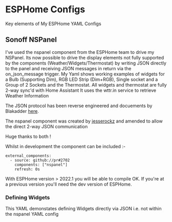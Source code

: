 # ESPHome Configs
Key elements of My ESPHome YAML Configs

## Sonoff NSPanel
I've used the nspanel component from the ESPHome team to drive my NSPanel. Its now possible to drive the display elements not fully supported by the components (Weather/Widgets/Thermostat) by writing JSON directly to the panel and receiving JSON messages in return via the on_json_message trigger.
My Yaml shows working examples of widgets for a Bulb (Supporting Dim), RGB LED Strip (Dim+RGB), Single socket and a Group of 2 Sockets and the Thermostat. All widgets and thermostat are fully 2-way sync'd with Home Assistant
It uses the wttr.in service to retrieve Weather Information

The JSON protocol has been reverse engineered and docuements by Blakadder [here](https://blakadder.github.io/nspanel).

The nspanel component was created by [jesserockz](https://github.com/jesserockz) and amended to allow the direct 2-way JSON communication

Huge thanks to both !

Whilst in development the component can be included :-
```
external_components:
  - source: github://pr#2702
    components: ["nspanel"]
    refresh: 0s
```

With ESPHome version > 2022.1 you will be able to compile OK. If you're at a previous version you'll need the dev version of ESPHome.

### Defining Widgets

This YAML demonstates defining Widgets directly via JSON i.e. not within the nspanel YAML config 